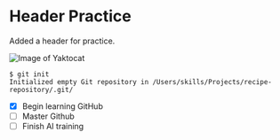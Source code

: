 # Header Practice

Added a header for practice.

![Image of Yaktocat](https://octodex.github.com/images/yaktocat.png)

```
$ git init
Initialized empty Git repository in /Users/skills/Projects/recipe-repository/.git/
```
- [x] Begin learning GitHub
- [ ] Master Github
- [ ] Finish AI training
